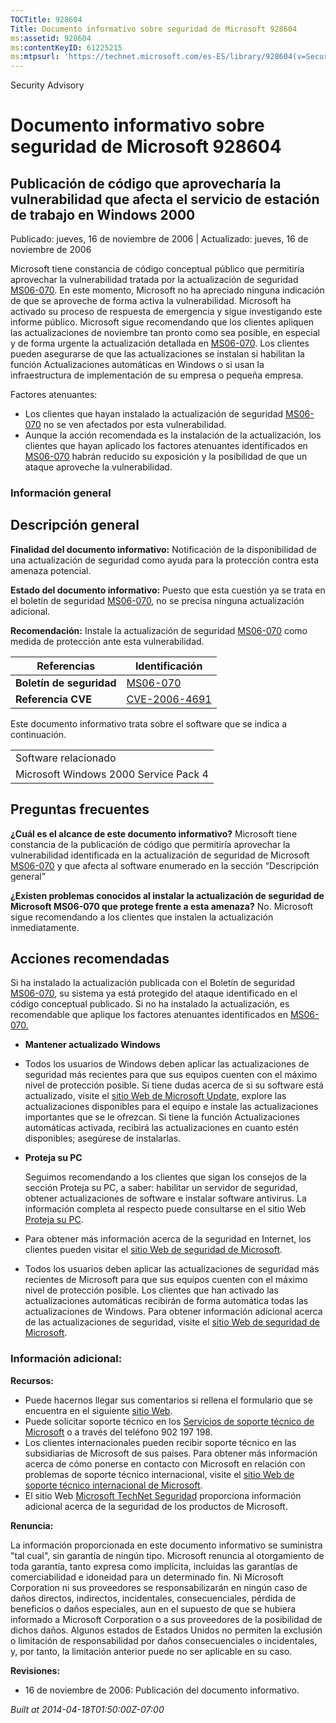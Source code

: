 ```yaml
---
TOCTitle: 928604
Title: Documento informativo sobre seguridad de Microsoft 928604
ms:assetid: 928604
ms:contentKeyID: 61225215
ms:mtpsurl: 'https://technet.microsoft.com/es-ES/library/928604(v=Security.10)'
---
```


Security Advisory

Documento informativo sobre seguridad de Microsoft 928604
=========================================================

Publicación de código que aprovecharía la vulnerabilidad que afecta el servicio de estación de trabajo en Windows 2000
----------------------------------------------------------------------------------------------------------------------

Publicado: jueves, 16 de noviembre de 2006 | Actualizado: jueves, 16 de noviembre de 2006

Microsoft tiene constancia de código conceptual público que permitiría aprovechar la vulnerabilidad tratada por la actualización de seguridad [MS06-070](http://www.microsoft.com/spain/technet/seguridad/boletines/ms06-070.mspx%20\t%20_blank). En este momento, Microsoft no ha apreciado ninguna indicación de que se aproveche de forma activa la vulnerabilidad. Microsoft ha activado su proceso de respuesta de emergencia y sigue investigando este informe público.
Microsoft sigue recomendando que los clientes apliquen las actualizaciones de noviembre tan pronto como sea posible, en especial y de forma urgente la actualización detallada en [MS06-070](http://www.microsoft.com/spain/technet/seguridad/boletines/ms06-070.mspx). Los clientes pueden asegurarse de que las actualizaciones se instalan si habilitan la función Actualizaciones automáticas en Windows o si usan la infraestructura de implementación de su empresa o pequeña empresa.

Factores atenuantes:

-   Los clientes que hayan instalado la actualización de seguridad [MS06-070](http://www.microsoft.com/spain/technet/seguridad/boletines/ms06-070.mspx) no se ven afectados por esta vulnerabilidad.
-   Aunque la acción recomendada es la instalación de la actualización, los clientes que hayan aplicado los factores atenuantes identificados en [MS06-070](http://www.microsoft.com/spain/technet/seguridad/boletines/ms06-070.mspx) habrán reducido su exposición y la posibilidad de que un ataque aproveche la vulnerabilidad.

### Información general

Descripción general
-------------------

<span></span>
**Finalidad del documento informativo:** Notificación de la disponibilidad de una actualización de seguridad como ayuda para la protección contra esta amenaza potencial.

**Estado del documento informativo:** Puesto que esta cuestión ya se trata en el boletín de seguridad [MS06-070](http://www.microsoft.com/spain/technet/seguridad/boletines/ms06-070.mspx), no se precisa ninguna actualización adicional.

**Recomendación:** Instale la actualización de seguridad [MS06-070](http://www.microsoft.com/spain/technet/seguridad/boletines/ms06-070.mspx) como medida de protección ante esta vulnerabilidad.

| Referencias              | Identificación                                                                                     |
|--------------------------|----------------------------------------------------------------------------------------------------|
| **Boletín de seguridad** | [MS06-070](http://www.microsoft.com/spain/technet/seguridad/boletines/ms06-070.mspx%20\t%20_blank) |
| **Referencia CVE**       | [CVE-2006-4691](http://www.cve.mitre.org/cgi-bin/cvename.cgi?name=cve-2006-4691)                   |

Este documento informativo trata sobre el software que se indica a continuación.

|                                       |
|---------------------------------------|
| Software relacionado                  |
| Microsoft Windows 2000 Service Pack 4 |

Preguntas frecuentes
--------------------

<span></span>
**¿Cuál es el alcance de este documento informativo?**
Microsoft tiene constancia de la publicación de código que permitiría aprovechar la vulnerabilidad identificada en la actualización de seguridad de Microsoft [MS06-070](http://www.microsoft.com/spain/technet/seguridad/boletines/ms06-070.mspx) y que afecta al software enumerado en la sección “Descripción general”

**¿Existen problemas conocidos al instalar la actualización de seguridad de Microsoft MS06-070 que protege frente a esta amenaza?**
No. Microsoft sigue recomendando a los clientes que instalen la actualización inmediatamente.

Acciones recomendadas
---------------------

<span></span>
Si ha instalado la actualización publicada con el Boletín de seguridad [MS06-070](http://technet.microsoft.com/security/bulletin/ms06-070), su sistema ya está protegido del ataque identificado en el código conceptual publicado. Si no ha instalado la actualización, es recomendable que aplique los factores atenuantes identificados en [MS06-070.](http://technet.microsoft.com/security/bulletin/ms06-070)

-   **Mantener actualizado Windows**
-   Todos los usuarios de Windows deben aplicar las actualizaciones de seguridad más recientes para que sus equipos cuenten con el máximo nivel de protección posible. Si tiene dudas acerca de si su software está actualizado, visite el [sitio Web de Microsoft Update](http://update.microsoft.com/microsoftupdate), explore las actualizaciones disponibles para el equipo e instale las actualizaciones importantes que se le ofrezcan. Si tiene la función Actualizaciones automáticas activada, recibirá las actualizaciones en cuanto estén disponibles; asegúrese de instalarlas.
-   **Proteja su PC**

    Seguimos recomendando a los clientes que sigan los consejos de la sección Proteja su PC, a saber: habilitar un servidor de seguridad, obtener actualizaciones de software e instalar software antivirus. La información completa al respecto puede consultarse en el sitio Web [Proteja su PC](http://www.microsoft.com/protect).

-   Para obtener más información acerca de la seguridad en Internet, los clientes pueden visitar el [sitio Web de seguridad de Microsoft](http://www.microsoft.com/security).
-   Todos los usuarios deben aplicar las actualizaciones de seguridad más recientes de Microsoft para que sus equipos cuenten con el máximo nivel de protección posible. Los clientes que han activado las actualizaciones automáticas recibirán de forma automática todas las actualizaciones de Windows. Para obtener información adicional acerca de las actualizaciones de seguridad, visite el [sitio Web de seguridad de Microsoft](http://www.microsoft.com/security).

### Información adicional:

**Recursos:**

-   Puede hacernos llegar sus comentarios si rellena el formulario que se encuentra en el siguiente [sitio Web](https://support.microsoft.com/common/survey.aspx?scid=sw;en;1257&amp;showpage=1&amp;ws=technet&amp;sd=tech).
-   Puede solicitar soporte técnico en los [Servicios de soporte técnico de Microsoft](http://support.microsoft.com/default.aspx?scid=fh;es-es;incidentsubmit) o a través del teléfono 902 197 198.
-   Los clientes internacionales pueden recibir soporte técnico en las subsidiarias de Microsoft de sus países. Para obtener más información acerca de cómo ponerse en contacto con Microsoft en relación con problemas de soporte técnico internacional, visite el [sitio Web de soporte técnico internacional de Microsoft](http://go.microsoft.com/fwlink/?linkid=21155).
-   El sitio Web [Microsoft TechNet Seguridad](http://www.microsoft.com/spain/technet/seguridad/default.mspx) proporciona información adicional acerca de la seguridad de los productos de Microsoft.

**Renuncia:**

La información proporcionada en este documento informativo se suministra "tal cual", sin garantía de ningún tipo. Microsoft renuncia al otorgamiento de toda garantía, tanto expresa como implícita, incluidas las garantías de comerciabilidad e idoneidad para un determinado fin. Ni Microsoft Corporation ni sus proveedores se responsabilizarán en ningún caso de daños directos, indirectos, incidentales, consecuenciales, pérdida de beneficios o daños especiales, aun en el supuesto de que se hubiera informado a Microsoft Corporation o a sus proveedores de la posibilidad de dichos daños. Algunos estados de Estados Unidos no permiten la exclusión o limitación de responsabilidad por daños consecuenciales o incidentales, y, por tanto, la limitación anterior puede no ser aplicable en su caso.

**Revisiones:**

-   16 de noviembre de 2006: Publicación del documento informativo.

*Built at 2014-04-18T01:50:00Z-07:00*

